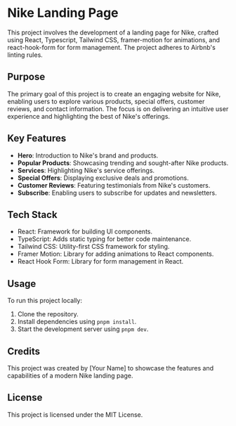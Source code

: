 # Nike Landing Page

This project involves the development of a landing page for Nike, crafted using React, Typescript, Tailwind CSS, framer-motion for animations, and react-hook-form for form management. The project adheres to Airbnb's linting rules.

## Purpose

The primary goal of this project is to create an engaging website for Nike, enabling users to explore various products, special offers, customer reviews, and contact information. The focus is on delivering an intuitive user experience and highlighting the best of Nike's offerings.

## Key Features

- **Hero**: Introduction to Nike's brand and products.
- **Popular Products**: Showcasing trending and sought-after Nike products.
- **Services**: Highlighting Nike's service offerings.
- **Special Offers**: Displaying exclusive deals and promotions.
- **Customer Reviews**: Featuring testimonials from Nike's customers.
- **Subscribe**: Enabling users to subscribe for updates and newsletters.

## Tech Stack

- React: Framework for building UI components.
- TypeScript: Adds static typing for better code maintenance.
- Tailwind CSS: Utility-first CSS framework for styling.
- Framer Motion: Library for adding animations to React components.
- React Hook Form: Library for form management in React.

## Usage

To run this project locally:

1. Clone the repository.
2. Install dependencies using `pnpm install`.
3. Start the development server using `pnpm dev`.

## Credits

This project was created by [Your Name] to showcase the features and capabilities of a modern Nike landing page.

## License

This project is licensed under the MIT License.
